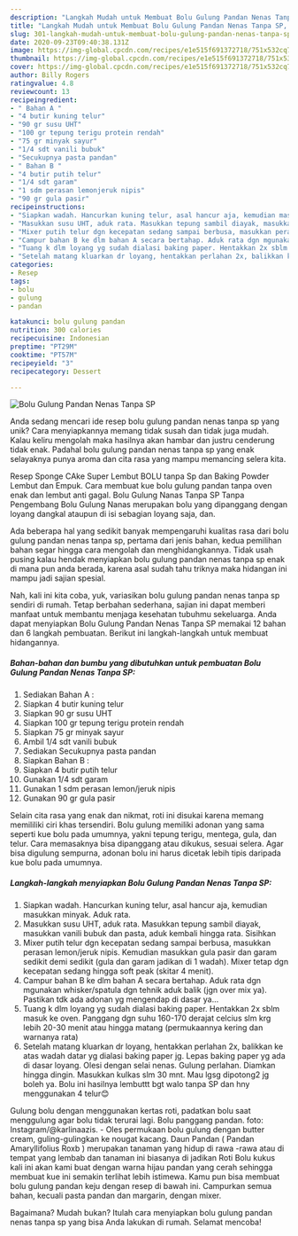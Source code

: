 ```yaml
---
description: "Langkah Mudah untuk Membuat Bolu Gulung Pandan Nenas Tanpa SP, Bikin Ngiler"
title: "Langkah Mudah untuk Membuat Bolu Gulung Pandan Nenas Tanpa SP, Bikin Ngiler"
slug: 301-langkah-mudah-untuk-membuat-bolu-gulung-pandan-nenas-tanpa-sp-bikin-ngiler
date: 2020-09-23T09:40:38.131Z
image: https://img-global.cpcdn.com/recipes/e1e515f691372718/751x532cq70/bolu-gulung-pandan-nenas-tanpa-sp-foto-resep-utama.jpg
thumbnail: https://img-global.cpcdn.com/recipes/e1e515f691372718/751x532cq70/bolu-gulung-pandan-nenas-tanpa-sp-foto-resep-utama.jpg
cover: https://img-global.cpcdn.com/recipes/e1e515f691372718/751x532cq70/bolu-gulung-pandan-nenas-tanpa-sp-foto-resep-utama.jpg
author: Billy Rogers
ratingvalue: 4.8
reviewcount: 13
recipeingredient:
- " Bahan A "
- "4 butir kuning telur"
- "90 gr susu UHT"
- "100 gr tepung terigu protein rendah"
- "75 gr minyak sayur"
- "1/4 sdt vanili bubuk"
- "Secukupnya pasta pandan"
- " Bahan B "
- "4 butir putih telur"
- "1/4 sdt garam"
- "1 sdm perasan lemonjeruk nipis"
- "90 gr gula pasir"
recipeinstructions:
- "Siapkan wadah. Hancurkan kuning telur, asal hancur aja, kemudian masukkan minyak. Aduk rata."
- "Masukkan susu UHT, aduk rata. Masukkan tepung sambil diayak, masukkan vanili bubuk dan pasta, aduk kembali hingga rata. Sisihkan"
- "Mixer putih telur dgn kecepatan sedang sampai berbusa, masukkan perasan lemon/jeruk nipis. Kemudian masukkan gula pasir dan garam sedikit demi sedikit (gula dan garam jadikan di 1 wadah). Mixer tetap dgn kecepatan sedang hingga soft peak (skitar 4 menit)."
- "Campur bahan B ke dlm bahan A secara bertahap. Aduk rata dgn mgunakan whisker/spatula dgn tehnik aduk balik (jgn over mix ya). Pastikan tdk ada adonan yg mengendap di dasar ya..."
- "Tuang k dlm loyang yg sudah dialasi baking paper. Hentakkan 2x sblm masuk ke oven. Panggang dgn suhu 160-170 derajat celcius slm krg lebih 20-30 menit atau hingga matang (permukaannya kering dan warnanya rata)"
- "Setelah matang kluarkan dr loyang, hentakkan perlahan 2x, balikkan ke atas wadah datar yg dialasi baking paper jg. Lepas baking paper yg ada di dasar loyang. Olesi dengan selai nenas. Gulung perlahan. Diamkan hingga dingin. Masukkan kulkas slm 30 mnt. Mau lgsg dipotong2 jg boleh ya. Bolu ini hasilnya lembuttt bgt walo tanpa SP dan hny menggunakan 4 telur😊"
categories:
- Resep
tags:
- bolu
- gulung
- pandan

katakunci: bolu gulung pandan 
nutrition: 300 calories
recipecuisine: Indonesian
preptime: "PT29M"
cooktime: "PT57M"
recipeyield: "3"
recipecategory: Dessert

---
```



![Bolu Gulung Pandan Nenas Tanpa SP](https://img-global.cpcdn.com/recipes/e1e515f691372718/751x532cq70/bolu-gulung-pandan-nenas-tanpa-sp-foto-resep-utama.jpg)

Anda sedang mencari ide resep bolu gulung pandan nenas tanpa sp yang unik? Cara menyiapkannya memang tidak susah dan tidak juga mudah. Kalau keliru mengolah maka hasilnya akan hambar dan justru cenderung tidak enak. Padahal bolu gulung pandan nenas tanpa sp yang enak selayaknya punya aroma dan cita rasa yang mampu memancing selera kita.

Resep Sponge CAke Super Lembut BOLU tanpa Sp dan Baking Powder Lembut dan Empuk. Cara membuat kue bolu gulung pandan tanpa oven enak dan lembut anti gagal. Bolu Gulung Nanas Tanpa SP Tanpa Pengembang Bolu Gulung Nanas merupakan bolu yang dipanggang dengan loyang dangkal ataupun di isi sebagian loyang saja, dan.

Ada beberapa hal yang sedikit banyak mempengaruhi kualitas rasa dari bolu gulung pandan nenas tanpa sp, pertama dari jenis bahan, kedua pemilihan bahan segar hingga cara mengolah dan menghidangkannya. Tidak usah pusing kalau hendak menyiapkan bolu gulung pandan nenas tanpa sp enak di mana pun anda berada, karena asal sudah tahu triknya maka hidangan ini mampu jadi sajian spesial.


Nah, kali ini kita coba, yuk, variasikan bolu gulung pandan nenas tanpa sp sendiri di rumah. Tetap berbahan sederhana, sajian ini dapat memberi manfaat untuk membantu menjaga kesehatan tubuhmu sekeluarga. Anda dapat menyiapkan Bolu Gulung Pandan Nenas Tanpa SP memakai 12 bahan dan 6 langkah pembuatan. Berikut ini langkah-langkah untuk membuat hidangannya.

<!--inarticleads1-->

##### Bahan-bahan dan bumbu yang dibutuhkan untuk pembuatan Bolu Gulung Pandan Nenas Tanpa SP:

1. Sediakan  Bahan A :
1. Siapkan 4 butir kuning telur
1. Siapkan 90 gr susu UHT
1. Siapkan 100 gr tepung terigu protein rendah
1. Siapkan 75 gr minyak sayur
1. Ambil 1/4 sdt vanili bubuk
1. Sediakan Secukupnya pasta pandan
1. Siapkan  Bahan B :
1. Siapkan 4 butir putih telur
1. Gunakan 1/4 sdt garam
1. Gunakan 1 sdm perasan lemon/jeruk nipis
1. Gunakan 90 gr gula pasir


Selain cita rasa yang enak dan nikmat, roti ini disukai karena memang memililiki ciri khas tersendiri. Bolu gulung memiliki adonan yang sama seperti kue bolu pada umumnya, yakni tepung terigu, mentega, gula, dan telur. Cara memasaknya bisa dipanggang atau dikukus, sesuai selera. Agar bisa digulung sempurna, adonan bolu ini harus dicetak lebih tipis daripada kue bolu pada umumnya. 

<!--inarticleads2-->

##### Langkah-langkah menyiapkan Bolu Gulung Pandan Nenas Tanpa SP:

1. Siapkan wadah. Hancurkan kuning telur, asal hancur aja, kemudian masukkan minyak. Aduk rata.
1. Masukkan susu UHT, aduk rata. Masukkan tepung sambil diayak, masukkan vanili bubuk dan pasta, aduk kembali hingga rata. Sisihkan
1. Mixer putih telur dgn kecepatan sedang sampai berbusa, masukkan perasan lemon/jeruk nipis. Kemudian masukkan gula pasir dan garam sedikit demi sedikit (gula dan garam jadikan di 1 wadah). Mixer tetap dgn kecepatan sedang hingga soft peak (skitar 4 menit).
1. Campur bahan B ke dlm bahan A secara bertahap. Aduk rata dgn mgunakan whisker/spatula dgn tehnik aduk balik (jgn over mix ya). Pastikan tdk ada adonan yg mengendap di dasar ya...
1. Tuang k dlm loyang yg sudah dialasi baking paper. Hentakkan 2x sblm masuk ke oven. Panggang dgn suhu 160-170 derajat celcius slm krg lebih 20-30 menit atau hingga matang (permukaannya kering dan warnanya rata)
1. Setelah matang kluarkan dr loyang, hentakkan perlahan 2x, balikkan ke atas wadah datar yg dialasi baking paper jg. Lepas baking paper yg ada di dasar loyang. Olesi dengan selai nenas. Gulung perlahan. Diamkan hingga dingin. Masukkan kulkas slm 30 mnt. Mau lgsg dipotong2 jg boleh ya. Bolu ini hasilnya lembuttt bgt walo tanpa SP dan hny menggunakan 4 telur😊


Gulung bolu dengan menggunakan kertas roti, padatkan bolu saat menggulung agar bolu tidak terurai lagi. Bolu panggang pandan. foto: Instagram/@karlinaazis. - Oles permukaan bolu gulung dengan butter cream, guling-gulingkan ke nougat kacang. Daun Pandan ( Pandan Amaryllifolius Roxb ) merupakan tanaman yang hidup di rawa -rawa atau di tempat yang lembab dan tanaman ini biasanya di jadikan Roti Bolu kukus kali ini akan kami buat dengan warna hijau pandan yang cerah sehingga membuat kue ini semakin terlihat lebih istimewa. Kamu pun bisa membuat bolu gulung pandan keju dengan resep di bawah ini. Campurkan semua bahan, kecuali pasta pandan dan margarin, dengan mixer. 

Bagaimana? Mudah bukan? Itulah cara menyiapkan bolu gulung pandan nenas tanpa sp yang bisa Anda lakukan di rumah. Selamat mencoba!
